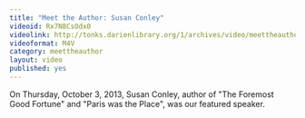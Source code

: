 ```yaml
---
title: "Meet the Author: Susan Conley"
videoid: Rx7N8CsOdx0
videolink: http://tonks.darienlibrary.org/1/archives/video/meettheauthor/20131003_susan_conley.m4v
videoformat: M4V
category: meettheauthor
layout: video
published: yes
---
```


On Thursday, October 3, 2013, Susan Conley, author of "The Foremost Good Fortune" and "Paris was the Place", was our featured speaker.